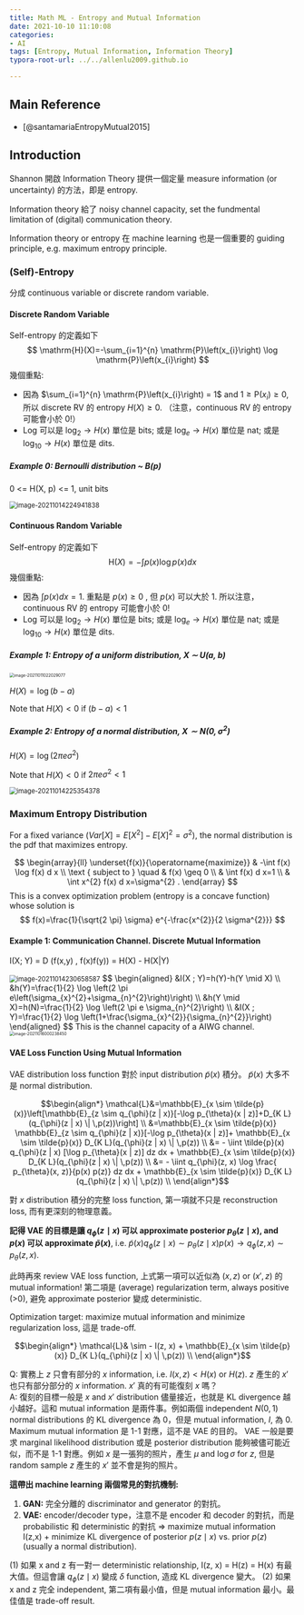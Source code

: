 ```yaml
---
title: Math ML - Entropy and Mutual Information 
date: 2021-10-10 11:10:08
categories:
- AI
tags: [Entropy, Mutual Information, Information Theory]
typora-root-url: ../../allenlu2009.github.io

---
```


<script type="text/x-mathjax-config">
MathJax.Hub.Config({
  TeX: { equationNumbers: { autoNumber: "AMS" } }
});
</script>


## Main Reference

* [@santamariaEntropyMutual2015]



## Introduction

Shannon 開啟 Information Theory 提供一個定量 measure information (or uncertainty) 的方法，即是 entropy.

Information theory 給了 noisy channel capacity, set the fundmental limitation of (digital) communication theory.

Information theory or entropy 在 machine learning 也是一個重要的 guiding principle, e.g. maximum entropy principle.



### (Self)-Entropy

分成 continuous variable or discrete random variable.

#### Discrete Random Variable

Self-entropy 的定義如下
$$
\mathrm{H}(X)=-\sum_{i=1}^{n} \mathrm{P}\left(x_{i}\right) \log \mathrm{P}\left(x_{i}\right)
$$
幾個重點:

* 因為 $\sum_{i=1}^{n} \mathrm{P}\left(x_{i}\right) = 1$ and $1\ge \mathrm{P}(x_{i})\ge 0$, 所以 discrete RV 的 entropy $H(X) \ge 0$.  （注意，continuous RV 的 entropy 可能會小於 0!）
* Log 可以是 $\log_2 \to H(x)$  單位是 bits; 或是 $\log_e \to H(x)$  單位是 nat;  或是 $\log_{10} \to H(x)$  單位是 dits.  



##### Example 0: Bernoulli distribution ~ B(p)

0 <= H(X, p) <= 1, unit bits

<img src="/media/image-20211014224941838.png" alt="image-20211014224941838" style="zoom:80%;" />



#### Continuous Random Variable

Self-entropy 的定義如下
$$
\mathrm{H}(X)=-\int p\left(x\right) \log p\left(x\right) d x
$$
幾個重點:

* 因為 $\int p\left(x\right) d x = 1$.  重點是 $p(x) \ge 0$ , 但 $p(x)$ 可以大於 1.  所以注意，continuous RV 的 entropy 可能會小於 0!
* Log 可以是 $\log_2 \to H(x)$  單位是 bits; 或是 $\log_e \to H(x)$  單位是 nat;  或是 $\log_{10} \to H(x)$  單位是 dits.  



##### Example 1:  Entropy of a uniform distribution, X ∼ U(a, b)

<img src="/media/image-20211011022029077.png" alt="image-20211011022029077" style="zoom:50%;" />

$H(X) = \log (b-a)$

Note that $H(X) < 0$  if $(b-a) < 1$



##### Example 2:  Entropy of a normal distribution, $X \sim N(0, \sigma^2)$

$H(X) = \log (2\pi e \sigma^2)$

Note that $H(X) < 0$ if $2\pi e \sigma^2 < 1$



<img src="/media/image-20211014225354378.png" alt="image-20211014225354378" style="zoom:80%;" />



### Maximum Entropy Distribution

For a fixed variance ($Var[X] = E[X^2]-E[X]^2 = \sigma^2$), the normal distribution is the pdf that maximizes entropy.



$$
\begin{array}{ll}
\underset{f(x)}{\operatorname{maximize}} & -\int f(x) \log f(x) d x \\
\text { subject to } \quad & f(x) \geq 0 \\
& \int f(x) d x=1 \\
& \int x^{2} f(x) d x=\sigma^{2} .
\end{array}
$$
This is a convex optimization problem (entropy is a concave function) whose solution is
$$
f(x)=\frac{1}{\sqrt{2 \pi} \sigma} e^{-\frac{x^{2}}{2 \sigma^{2}}}
$$

#### Example 1:  Communication Channel.  Discrete Mutual Information

I(X; Y) = D (f(x,y) , f(x)f(y)) = H(X) - H(X|Y)



<img src="/media/image-20211014230658587.png" alt="image-20211014230658587" style="zoom:80%;" />
$$
\begin{aligned}
&I(X ; Y)=h(Y)-h(Y \mid X) \\
&h(Y)=\frac{1}{2} \log \left(2 \pi e\left(\sigma_{x}^{2}+\sigma_{n}^{2}\right)\right) \\
&h(Y \mid X)=h(N)=\frac{1}{2} \log \left(2 \pi e \sigma_{n}^{2}\right) \\
&I(X ; Y)=\frac{1}{2} \log \left(1+\frac{\sigma_{x}^{2}}{\sigma_{n}^{2}}\right)
\end{aligned}
$$
This is the channel capacity of a AIWG channel.

<img src="/media/image-20211016000238450.png" alt="image-20211016000238450" style="zoom: 50%;" />



#### VAE Loss Function Using Mutual Information



VAE distribution loss function 對於  input distribution $\tilde{p}(x)$ 積分。 $\tilde{p}(x)$ 大多不是 normal distribution.

$$\begin{align*}
\mathcal{L}&=\mathbb{E}_{x \sim \tilde{p}(x)}\left[\mathbb{E}_{z \sim q_{\phi}(z | x)}[-\log p_{\theta}(x | z)]+D_{K L}(q_{\phi}(z | x) \| \,p(z))\right] \\
&=\mathbb{E}_{x \sim \tilde{p}(x)} \mathbb{E}_{z \sim q_{\phi}(z | x)}[-\log p_{\theta}(x | z)]+ \mathbb{E}_{x \sim \tilde{p}(x)} D_{K L}(q_{\phi}(z | x) \| \,p(z)) \\
&= - \iint \tilde{p}(x) q_{\phi}(z | x) [\log p_{\theta}(x | z)] dz dx + \mathbb{E}_{x \sim \tilde{p}(x)} D_{K L}(q_{\phi}(z | x) \| \,p(z)) \\
&= - \iint q_{\phi}(z, x) \log \frac{ p_{\theta}(x, z)}{p(x) p(z)} dz dx + \mathbb{E}_{x \sim \tilde{p}(x)} D_{K L}(q_{\phi}(z | x) \| \,p(z)) \\
\end{align*}$$

對 $x$ distribution 積分的完整 loss function, 第一項就不只是 reconstruction loss, 而有更深刻的物理意義。

**記得 VAE 的目標是讓 $q_\phi(z\mid x)$ 可以 approximate posterior $p_\theta(z\mid x)$, and $p(x)$ 可以 approximate $\tilde{p}(x)$**, i.e. $\tilde{p}(x) q_{\phi}(z\mid x) \sim p_\theta(z\mid x) p(x) \to q_{\phi}(z, x) \sim p_\theta(z, x)$.

此時再來 review VAE loss function, 上式第一項可以近似為 $(x, z)$ or $(x', z)$ 的 mutual information!  第二項是 (average) regularization term, always positive (>0), 避免 approximate posterior 變成 deterministic.  

Optimization target: maximize mutual information and minimize regularization loss, 這是 trade-off.  

$$\begin{align*}
\mathcal{L}& \sim - I(z, x) + \mathbb{E}_{x \sim \tilde{p}(x)} D_{K L}(q_{\phi}(z | x) \| \,p(z)) \\
\end{align*}$$

Q: 實務上 $z$ 只會有部分的 $x$ information, i.e. $I(x, z) < H(x) \text{ or } H(z)$.  $z$ 產生的 $x'$ 也只有部分部分的 $x$ information.  $x'$ 真的有可能復刻 $x$ 嗎？  
A: 復刻的目標一般是 $x$ and $x'$ distribution 儘量接近，也就是 KL divergence 越小越好。這和 mutual information 是兩件事。例如兩個 independent $N(0, 1)$ normal distributions 的 KL divergence 為 0，但是 mutual information, $I$, 為 0.  Maximum mutual information 是 1-1 對應，這不是 VAE 的目的。 VAE 一般是要求 marginal likelihood distribution 或是 posterior distribution 能夠被儘可能近似，而不是 1-1 對應。例如 $x$ 是一張狗的照片，產生 $\mu$ and $\log \sigma$ for $z$, 但是 random sample $z$ 產生的 $x'$ 並不會是狗的照片。

**這帶出 machine learning 兩個常見的對抗機制:**

1. **GAN:** 完全分離的 discriminator and generator 的對抗。
2. **VAE:** encoder/decoder type，注意不是 encoder 和 decoder 的對抗，而是 probabilistic 和 deterministic 的對抗 =>  maximize mutual information I(z,x) + minimize KL divergence of posterior $p(z\mid x)$ vs. prior $p(z)$ (usually a normal distribution).

(1) 如果 x and z 有一對一 deterministic relationship, I(z, x) = H(z) = H(x) 有最大值。但這會讓 $q_{\phi}(z\mid x)$ 變成 $\delta$ function, 造成 KL divergence 變大。
(2) 如果 x and z 完全 independent, 第二項有最小值，但是 mutual information 最小。最佳值是 trade-off result.

